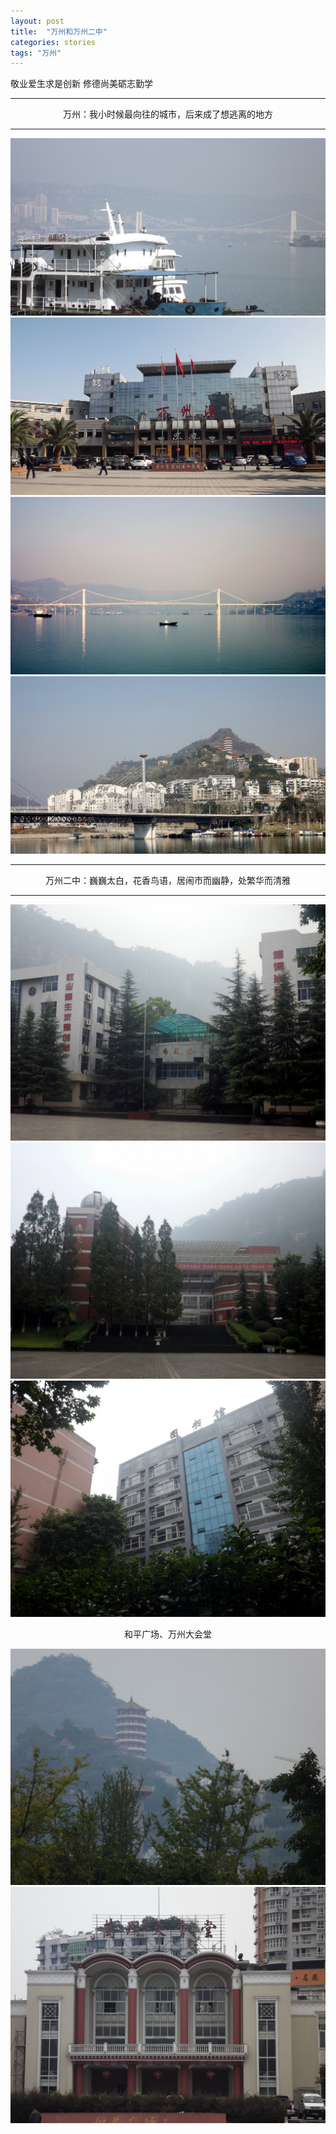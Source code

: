 ```yaml
---
layout: post
title:  "万州和万州二中"
categories: stories
tags: "万州"
---
```


<span class="post__tag--blue">敬业爱生求是创新</span>
<span class="post__tag">修德尚美砺志勤学</span>

------


<p align="center">万州：我小时候最向往的城市，后来成了想逃离的地方</p>

------


<center>
        <img src="/images/wanzhou/00_zpstczubfyx.jpg">
        <img src="/images/wanzhou/02_zpsxxnmgskf.jpg">
        <img src="/images/wanzhou/03_zps53at8spi.jpg">
        <img src="/images/wanzhou/04_zpsa8zyqq0a.jpg">        
</center>





------

<p align="center">万州二中：巍巍太白，花香鸟语，居闹市而幽静，处繁华而清雅</p>

------



<center>
        <img src="/images/wanzhou/05_zps2czeze2m.jpg">
        <img src="/images/wanzhou/06_zpsn72dc2qh.jpg">
        <img src="/images/wanzhou/07_zpsizivnobz.jpg">
		<p>和平广场、万州大会堂</p>
        <img src="/images/wanzhou/08_zpsxg9wxdyo.jpg">
        <img src="/images/wanzhou/09_zpsqztutyco.jpg">
</center>



